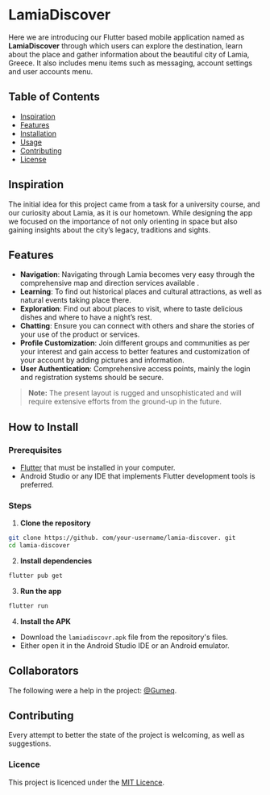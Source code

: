 # LamiaDiscover 

Here we are introducing our Flutter based mobile application named as **LamiaDiscover** through which users can explore the destination, learn about the place and gather information about the beautiful city of Lamia, Greece. It also includes menu items such as messaging, account settings and user accounts menu. 

## Table of Contents 
- [Inspiration](#inspiration) 
- [Features](#features) 
- [Installation](#installation) 
- [Usage](#usage) 
- [Contributing](#contributing) 
- [License](#license) 

## Inspiration 
The initial idea for this project came from a task for a university course, and our curiosity about Lamia, as it is our hometown. While designing the app we focused on the importance of not only orienting in space but also gaining insights about 
the city’s legacy, traditions and sights. 

## Features 
- **Navigation**: Navigating through Lamia becomes very easy through the comprehensive map and direction services available . 
- **Learning**: To find out historical places and cultural attractions, as well as natural events taking place there. 
- **Exploration**: Find out about places to visit, where to taste delicious dishes and where to have a night’s rest. 
- **Chatting**: Ensure you can connect with others and share the stories of your use of the product or services. 
- **Profile Customization**: Join different groups and communities as per your interest and gain access to better features and customization of your account by adding pictures and information. 
- **User Authentication**: Comprehensive access points, mainly the login and registration systems should be secure. 

> **Note:** The present layout is rugged and unsophisticated and will require extensive efforts from the ground-up in the future. 

## How to Install

### Prerequisites 
- [Flutter]([url](https://flutter.dev/docs/get-started/install)) that must be installed in your computer. 
- Android Studio or any IDE that implements Flutter development tools is preferred.

### Steps 
1. **Clone the repository** 
```bash 
git clone https://github. com/your-username/lamia-discover. git 
cd lamia-discover 
``` 

2. **Install dependencies** 
```bash 
flutter pub get 
``` 

3. **Run the app** 
```bash 
flutter run 
``` 

4. **Install the APK** 
- Download the `lamiadiscovr.apk` file from the repository's files.
- Either open it in the Android Studio IDE or an Android emulator.

## Collaborators
The following were a help in the project: [@Gumeq]([url](https://github.com/Gumeq)).

## Contributing
Every attempt to better the state of the project is welcoming, as well as suggestions.

### Licence
This project is licenced under the [MIT Licence]([url](https://github.com/NikolaosGazis/Lamia-Discover-App?tab=MIT-1-ov-file)).

